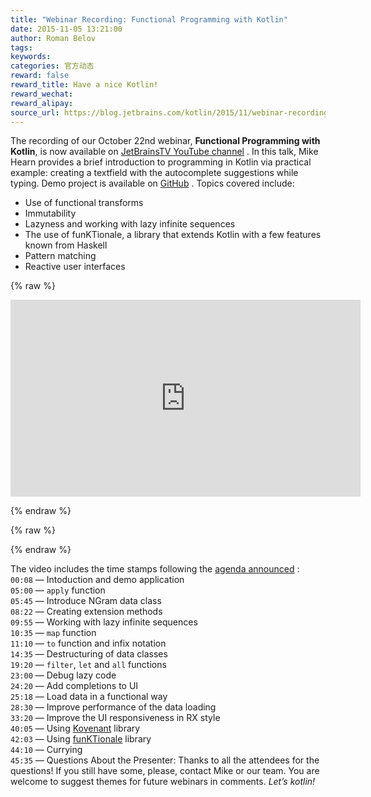 ```yaml
---
title: "Webinar Recording: Functional Programming with Kotlin"
date: 2015-11-05 13:21:00
author: Roman Belov
tags:
keywords:
categories: 官方动态
reward: false
reward_title: Have a nice Kotlin!
reward_wechat:
reward_alipay:
source_url: https://blog.jetbrains.com/kotlin/2015/11/webinar-recording-functional-programming-with-kotlin/
---
```


The recording of our October 22nd webinar, <strong>Functional Programming with Kotlin</strong>, is now available on  [JetBrainsTV YouTube channel](https://youtu.be/AhA-Q7MOre0) .
In this talk, Mike Hearn provides a brief introduction to programming in Kotlin via practical example: creating a textfield with the autocomplete suggestions while typing. Demo project is available on  [GitHub](https://github.com/mikehearn/KotlinFPWebinar) .
Topics covered include:

* Use of functional transforms
* Immutability
* Lazyness and working with lazy infinite sequences
* The use of funKTionale, a library that extends Kotlin with a few features known from Haskell
* Pattern matching
* Reactive user interfaces


{% raw %}
<p><iframe allowfullscreen="" frameborder="0" height="315" src="https://www.youtube.com/embed/AhA-Q7MOre0" width="560"></iframe></p>
{% endraw %}


{% raw %}
<p><span id="more-3081"></span></p>
{% endraw %}

The video includes the time stamps following the  [agenda announced](http://blog.jetbrains.com/kotlin/2015/10/join-live-webinar-functional-programming-with-kotlin/) :<br/>
<code>00:08</code> — Intoduction and demo application<br/>
<code>05:00</code> — <code>apply</code> function<br/>
<code>05:45</code> — Introduce NGram data class<br/>
<code>08:22</code> — Creating extension methods<br/>
<code>09:55</code> — Working with lazy infinite sequences<br/>
<code>10:35</code> — <code>map</code> function<br/>
<code>11:10</code> — <code>to</code> function and infix notation<br/>
<code>14:35</code> — Destructuring of data classes<br/>
<code>19:20</code> — <code>filter</code>, <code>let</code> and <code>all</code> functions<br/>
<code>23:00</code> — Debug lazy code<br/>
<code>24:20</code> — Add completions to UI<br/>
<code>25:18</code> — Load data in a functional way<br/>
<code>28:30</code> — Improve performance of the data loading<br/>
<code>33:20</code> — Improve the UI responsiveness in RX style<br/>
<code>40:05</code> — Using  [Kovenant](https://github.com/mplatvoet/kovenant)  library<br/>
<code>42:03</code> — Using  [funKTionale](https://github.com/MarioAriasC/funKTionale)  library<br/>
<code>44:10</code> — Currying<br/>
<code>45:35</code> — Questions
About the Presenter:
Thanks to all the attendees for the questions! If you still have some, please, contact Mike or our team.
You are welcome to suggest themes for future webinars in comments.
<em>Let’s kotlin!</em>
